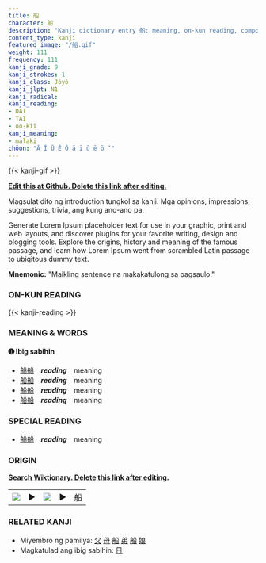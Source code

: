 ```yaml
---
title: 船
character: 船
description: "Kanji dictionary entry 船: meaning, on-kun reading, compounds, origin, related kanji"
content_type: kanji
featured_image: "/船.gif"
weight: 111
frequency: 111
kanji_grade: 9
kanji_strokes: 1
kanji_class: Jōyō
kanji_jlpt: N1
kanji_radical: 
kanji_reading: 
- DAI
- TAI
- oo-kii
kanji_meaning:
- malaki
chōon: "Ā Ī Ū Ē Ō ā ī ū ē ō ’"
---
```

[//]: # (Don't edit the line below. Kanji animated GIF code is automatically generated.)
{{< kanji-gif >}}

[//]: # (Edit below this line.)

**[Edit this at Github. Delete this link after editing.](https://github.com/tim0g/tim/tree/main/content/kanji/船/index.md)**

Magsulat dito ng introduction tungkol sa kanji. Mga opinions, impressions, suggestions, trivia, ang kung ano-ano pa.

Generate Lorem Ipsum placeholder text for use in your graphic, print and web layouts, and discover plugins for your favorite writing, design and blogging tools. Explore the origins, history and meaning of the famous passage, and learn how Lorem Ipsum went from scrambled Latin passage to ubiqitous dummy text.
 
**Mnemonic:** "Maikling sentence na makakatulong sa pagsaulo."

### ON-KUN READING

[//]: # (Don't edit the line below. ON-KUN READING code is automatically generated.)
{{< kanji-reading >}}

### MEANING & WORDS

#### ➊ **Ibig sabihin**
  - [船](../船)[船](../船)　***reading***　meaning
  - [船](../船)[船](../船)　***reading***　meaning
  - [船](../船)[船](../船)　***reading***　meaning
  - [船](../船)[船](../船)　***reading***　meaning

### SPECIAL READING
  - [船](../船)[船](../船)　***reading***　meaning

### ORIGIN

**[Search Wiktionary. Delete this link after editing.](https://wiktionary.org/wiki/船)**
<table class="kanji-table"><tr><td>
<img src="60px-船-bronze.svg.png">
</td><td>▶</td><td>
<img src="60px-船-oracle.svg.png">
</td><td>▶</td>
<td class="kanji-origin">船</td>
</tr></table>

### RELATED KANJI
- Miyembro ng pamilya: [父](../父) [母](../母) [船](../船) [弟](../弟) [船](../船) [娘](../娘)
- Magkatulad ang ibig sabihin: [日](../日)
